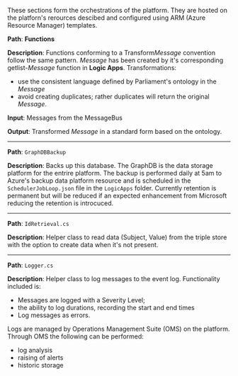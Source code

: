 These sections form the orchestrations of the platform.  They are hosted on the platforn's rerources descibed and configured using ARM (Azure Resource Manager)
templates. 

**Path**:    **Functions**

**Description**: Functions conforming to a Transform*Message* convention follow the same pattern.  *Message* has been created by it's
corresponding getlist-*Message* function in **Logic Apps**.  Transformations:
*  use the consistent language defined by Parliament's ontology in the *Message* 
*  avoid creating duplicates; rather duplicates will return the original *Message*.

**Input**: Messages from the MessageBus

**Output**: Transformed *Message* in a standard form based on the ontology.

----

**Path**: `GraphDBBackup`

**Description**: Backs up this database. The GraphDB is the data storage platform for the entrire platform.
The backup is performed daily at 5am to Azure's backup data platform resource and is scheduled in the `SchedulerJobLoop.json` file in the `LogicApps` folder.
Currently retention is permanent but will be reduced if an expected enhancement from
Microsoft reducing the retention is introcuced.

---

**Path**: `IdRetrieval.cs`

**Description**: Helper class to read data (Subject, Value) from the triple store with the option to create data when it's not present.

---

**Path**: `Logger.cs`

**Description**: Helper class to log messages to the event log.  Functionality included is:
* Messages are logged with a Severity Level;
* the ability to log durations, recording the start and end times
* Log messages as errors.

Logs are managed by Operations Management Suite (OMS) on the platform. Through OMS the following can be performed:

* log analysis 
* raising of alerts
* historic storage
